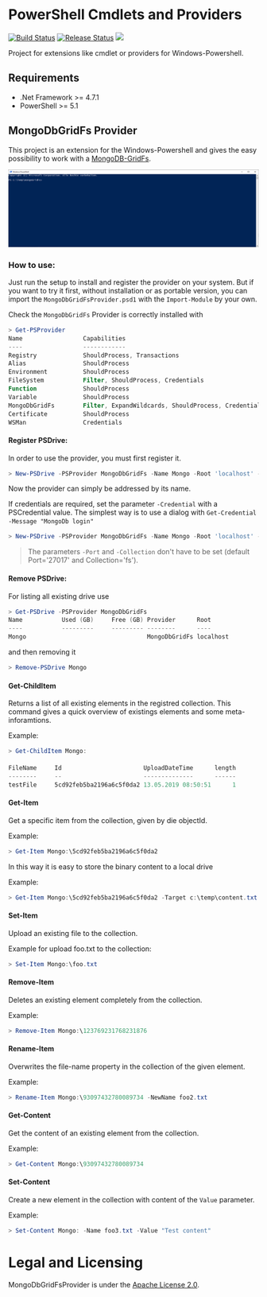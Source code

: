 # PowerShell Cmdlets and Providers

[![Build Status](https://dev.azure.com/mbc-engineering/cmdlet/_apis/build/status/mbc-engineering.cmdlet?branchName=master)](https://dev.azure.com/mbc-engineering/cmdlet/_build/latest?definitionId=1&branchName=master) 
[![Release Status](https://vsrm.dev.azure.com/mbc-engineering/_apis/public/Release/badge/5110b0e0-fd0e-419b-ad0b-b333689d6fc8/1/1)](https://dev.azure.com/mbc-engineering/cmdlet/_release?view=mine&definitionId=1)
[![](https://img.shields.io/github/license/mbc-engineering/cmdlet.svg)](https://github.com/mbc-engineering/cmdlet/blob/master/LICENSE)

Project for extensions like cmdlet or providers for Windows-Powershell.

## Requirements
- .Net Framework >= 4.7.1
- PowerShell >= 5.1

## MongoDbGridFs Provider

This project is an extension for the Windows-Powershell and gives the easy possibility to work with a [MongoDB-GridFs].

![PSDrive in Action](Docs/intro.gif)

### How to use:

Just run the setup to install and register the provider on your system.
But if you want to try it first, without installation or as portable version, you can import the `MongoDbGridFsProvider.psd1` with the ```Import-Module``` by your own.

Check the `MongoDbGridFs` Provider is correctly installed with 
```powershell
> Get-PSProvider
Name                 Capabilities                                                                                                       Drives
----                 ------------                                                                                                       ------
Registry             ShouldProcess, Transactions                                                                                        {HKLM, HKCU}
Alias                ShouldProcess                                                                                                      {Alias}
Environment          ShouldProcess                                                                                                      {Env}
FileSystem           Filter, ShouldProcess, Credentials                                                                                 {C, D, E, H...}
Function             ShouldProcess                                                                                                      {Function}
Variable             ShouldProcess                                                                                                      {Variable}
MongoDbGridFs        Filter, ExpandWildcards, ShouldProcess, Credentials                                                                {NspMongo}
Certificate          ShouldProcess                                                                                                      {Cert}
WSMan                Credentials                                                                                                        {WSMan}
```

#### Register PSDrive:

In order to use the provider, you must first register it.

```powershell
> New-PSDrive -PSProvider MongoDbGridFs -Name Mongo -Root 'localhost' -Port '27017' -Database 'MyDb' -Collection 'fs.files' -Verify
```

Now the provider can simply be addressed by its name.

If credentials are required, set the parameter `-Credential` with a PSCredential value. The simplest way is to use a dialog with `Get-Credential -Message "MongoDb login"`

```powershell
> New-PSDrive -PSProvider MongoDbGridFs -Name Mongo -Root 'localhost' -Port '27017' -Database 'MyDb' -Collection 'fs.files' -Verify -Credential (Get-Credential -Message "MongoDb login")
```

> The parameters `-Port` and `-Collection` don't have to be set (default Port='27017' and Collection='fs').

#### Remove PSDrive:

For listing all existing drive use

```powershell
> Get-PSDrive -PSProvider MongoDbGridFs
Name           Used (GB)     Free (GB) Provider      Root
----           ---------     --------- --------      ----
Mongo                                  MongoDbGridFs localhost
```

and then removing it
```powershell
> Remove-PSDrive Mongo
```

#### Get-ChildItem

Returns a list of all existing elements in the registred collection. This command gives a quick overview of existings elements and some meta-inforamtions.

Example:
```powershell
> Get-ChildItem Mongo:

FileName     Id                       UploadDateTime      length
--------     --                       --------------      ------
testFile     5cd92feb5ba2196a6c5f0da2 13.05.2019 08:50:51      1
```

#### Get-Item

Get a specific item from the collection, given by die objectId.

Example:
```powershell
> Get-Item Mongo:\5cd92feb5ba2196a6c5f0da2
```

In this way it is easy to store the binary content to a local drive

Example:
```powershell
> Get-Item Mongo:\5cd92feb5ba2196a6c5f0da2 -Target c:\temp\content.txt
```

#### Set-Item

Upload an existing file to the collection.

Example for upload foo.txt to the collection:
```powershell
> Set-Item Mongo:\foo.txt
```

#### Remove-Item

Deletes an existing element completely from the collection.

Example:
```powershell
> Remove-Item Mongo:\123769231768231876
```

#### Rename-Item

Overwrites the file-name property in the collection of the given element.

Example:
```powershell
> Rename-Item Mongo:\93097432780089734 -NewName foo2.txt
```

#### Get-Content

Get the content of an existing element from the collection.

Example:
```powershell
> Get-Content Mongo:\93097432780089734
```

#### Set-Content

Create a new element in the collection with content of the `Value` parameter.

Example:
```powershell
> Set-Content Mongo: -Name foo3.txt -Value "Test content"
```

# Legal and Licensing

MongoDbGridFsProvider is under the [Apache License 2.0].

[Apache License 2.0]: http://www.apache.org/licenses/LICENSE-2.0
[MongoDB-GridFs]:https://docs.mongodb.com/manual/core/gridfs/
